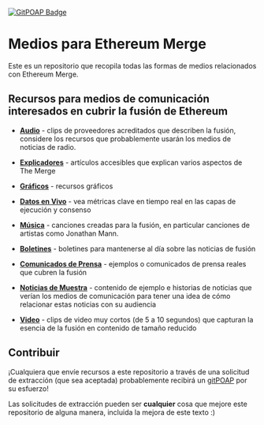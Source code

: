 [![GitPOAP Badge](https://public-api.gitpoap.io/v1/repo/superphiz/Ethereum-merge-media/badge)](https://www.gitpoap.io/gh/superphiz/Ethereum-merge-media)

# Medios para Ethereum Merge

Este es un repositorio que recopila todas las formas de medios relacionados con Ethereum Merge.

## Recursos para medios de comunicación interesados en cubrir la fusión de Ethereum

* [**Audio**](english/audio) - clips de proveedores acreditados que describen la fusión, considere los recursos que probablemente usarán los medios de noticias de radio.

* [**Explicadores**](english/explainers) - artículos accesibles que explican varios aspectos de The Merge

* [**Gráficos**](english/graphics) - recursos gráficos

* [**Datos en Vivo**](english/data) - vea métricas clave en tiempo real en las capas de ejecución y consenso

* [**Música**](english/music) - canciones creadas para la fusión, en particular canciones de artistas como Jonathan Mann.

* [**Boletines**](english/newsletters) - boletines para mantenerse al día sobre las noticias de fusión

* [**Comunicados de Prensa**](english/press_releases) - ejemplos o comunicados de prensa reales que cubren la fusión

* [**Noticias de Muestra**](english/sample_news) - contenido de ejemplo e historias de noticias que verían los medios de comunicación para tener una idea de cómo relacionar estas noticias con su audiencia

* [**Video**](english/video) - clips de video muy cortos (de 5 a 10 segundos) que capturan la esencia de la fusión en contenido de tamaño reducido


## Contribuir

¡Cualquiera que envíe recursos a este repositorio a través de una solicitud de extracción (que sea aceptada) probablemente recibirá un [gitPOAP](https://gitpoap.io) por su esfuerzo!

Las solicitudes de extracción pueden ser **cualquier** cosa que mejore este repositorio de alguna manera, incluida la mejora de este texto :)
